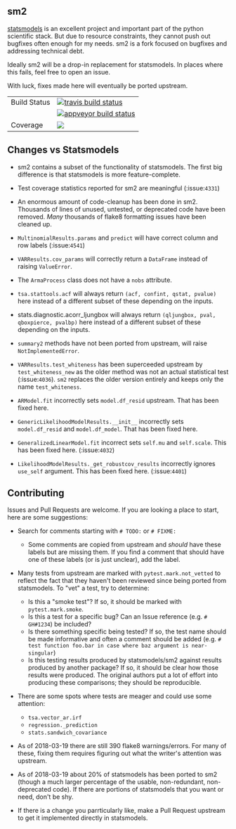 sm2
---
[statsmodels](https://github.com/statsmodels/statsmodels) is an excellent
project and important part of the python scientific stack.  But due to resource
constraints, they cannot push out bugfixes often enough for my needs.  sm2
is a fork focused on bugfixes and addressing technical debt.

Ideally sm2 will be a drop-in replacement for statsmodels.  In places where
this fails, feel free to open an issue.

With luck, fixes made here will eventually be ported upstream.


<table>
<tr>
  <td>Build Status</td>
  <td>
    <a href="https://travis-ci.org/jbrockmendel/sm2">
    <img src="https://travis-ci.org/jbrockmendel/sm2.svg?branch=master" alt="travis build status" />
    </a>
  </td>
</tr>
<tr>
  <td></td>
  <td>
    <a href="https://ci.appveyor.com/project/jbrockmendel/sm2">
    <img src="https://ci.appveyor.com/api/projects/status/gw9cui82oc1lnyqi/branch/master?svg=true" alt="appveyor build status" />
    </a>
  </td>
</tr>
<tr>
  <td>Coverage</td>
  <td>
    <a href="https://codecov.io/gh/jbrockmendel/sm2">
    <img src="https://codecov.io/gh/jbrockmendel/sm2/branch/master/graph/badge.svg" />
    </a>
</td>
</tr>
</table>


Changes vs Statsmodels
----------------------
- sm2 contains a subset of the functionality of statsmodels.  The first big
difference is that statsmodels is more feature-complete.

- Test coverage statistics reported for sm2 are meaningful (:issue:`4331`)

- An enormous amount of code-cleanup has been done in sm2.  Thousands of lines
of unused, untested, or deprecated code have been removed.  _Many_ thousands
of flake8 formatting issues have been cleaned up.

- `MultinomialResults.params` and `predict` will have correct column and row
labels (:issue:`4541`)

- `VARResults.cov_params` will correctly return a `DataFrame` instead
of raising `ValueError`.

- The `ArmaProcess` class does not have a `nobs` attribute.

- `tsa.stattools.acf` will always return `(acf, confint, qstat, pvalue)` here
instead of a different subset of these depending on the inputs.

- stats.diagnostic.acorr_ljungbox will always return
`(qljungbox, pval, qboxpierce, pvalbp)` here instead of a different subset
of these depending on the inputs.

- `summary2` methods have not been ported from upstream, will
raise `NotImplementedError`.

- `VARResults.test_whiteness` has been superceeded upstream by
`test_whiteness_new` as the older method was not an actual statistical
test (:issue:`4036`).  `sm2` replaces the older version entirely and keeps
only the name `test_whiteness`.

- `ARModel.fit` incorrectly sets `model.df_resid` upstream.  That has been
fixed here.

- `GenericLikelihoodModelResults.__init__` incorrectly sets `model.df_resid`
and `model.df_model`.  That has been fixed here.

- `GeneralizedLinearModel.fit` incorrect sets `self.mu` and `self.scale`.
This has been fixed here.  (:issue:`4032`)

- `LikelihoodModelResults._get_robustcov_results` incorrectly ignores
`use_self` argument.  This has been fixed here.  (:issue:`4401`)

Contributing
------------
Issues and Pull Requests are welcome.  If you are looking a place to start,
here are some suggestions:

- Search for comments starting with `# TODO:` or `# FIXME:`
     - Some comments are copied from upstream and _should_ have these labels
       but are missing them.  If you find a comment that should have one of
       these labels (or is just unclear), add the label.

- Many tests from upstream are marked with `pytest.mark.not_vetted` to reflect
  the fact that they haven't been reviewed since being ported from statsmodels.
  To "vet" a test, try to determine:
    - Is this a "smoke test"?  If so, it should be marked with
      `pytest.mark.smoke`.
    - Is this a test for a specific bug?  Can an Issue reference
      (e.g. `# GH#1234`) be included?
    - Is there something specific being tested?  If so, the test name should
      be made informative and often a comment should be added
      (e.g. `# test function foo.bar in case where baz argument is
      near-singular`)
    - Is this testing results produced by statsmodels/sm2 against results
      produced by another package?  If so, it should be clear how those results
      were produced.  The original authors put a lot of effort into producing
      these comparisons; they should be reproducible.

- There are some spots where tests are meager and could use some attention:
    - `tsa.vector_ar.irf`
    - `regression._prediction`
    - `stats.sandwich_covariance`

- As of 2018-03-19 there are still 390 flake8 warnings/errors.  For many of
  these, fixing them requires figuring out what the writer's attention was
  upstream.

- As of 2018-03-19 about 20% of statsmodels has been ported to sm2 (though a
  much larger percentage of the usable, non-redundant, non-deprecated code).
  If there are portions of statsmodels that you want or need, don't be shy.

- If there is a change you parrticularly like, make a Pull Request upstream
  to get it implemented directly in statsmodels.
